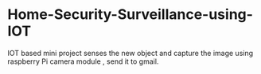 # Home-Security-Surveillance-using-IOT
IOT based mini project senses the new object and capture the image using raspberry Pi camera module , send it to gmail.
